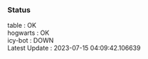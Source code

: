 ### Status


table : OK  
hogwarts : OK  
icy-bot : DOWN  
Latest Update : 2023-07-15 04:09:42.106639
